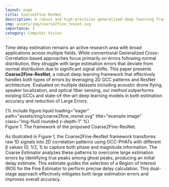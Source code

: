 ```yaml
---
layout: page
title: Coarse2Fine ResNet
description: A robust and high-precision generalized deep learning framework for time delay estimation
img: assets/img/coarse2fine_resnet.svg
importance: 3
category: Computer Vision
---
```


Time delay estimation remains an active research area with broad applications across multiple fields. While conventional Generalized Cross-Correlation based approaches focus primarily on errors following normal distribution, they struggle with large estimation errors that deviate from normal distribution due to significant signal shifts. This paper presents **Coarse2Fine-ResNet**, a robust deep learning framework that effectively handles both types of errors by leveraging 2D GCC patterns and ResNet architecture. Evaluated on multiple datasets including acoustic drone flying, speaker localization, and optical fiber sensing, our method outperforms existing GCCs and state-of-the-art deep learning models in both estimation accuracy and reduction of Large Errors.

<div class="row">
    <div class="col-sm mt-3 mt-md-0">
        {% include figure.liquid loading="eager" path="assets/img/coarse2fine_resnet.svg" title="example image" class="img-fluid rounded z-depth-1" %}
    </div>
</div>
<div class="caption">
    Figure 1. The framework of the proposed Coarse2Fine-ResNet.
</div>

As illustrated in Figure 1, the Coarse2Fine-ResNet framework transforms raw 1D signals into 2D correlation patterns using GCC-PHATs with different β values (0, 1/2, 1) to capture both phase and magnitude information. The Coarse Estimator analyzes these patterns to overcome large estimation errors by identifying true peaks among ghost peaks, producing an initial delay estimate. This estimate guides the selection of a Region of Interest (ROI) for the Fine Estimator to perform precise delay calculation. This dual-stage approach effectively mitigates both large estimation errors and improves overall accuracy.